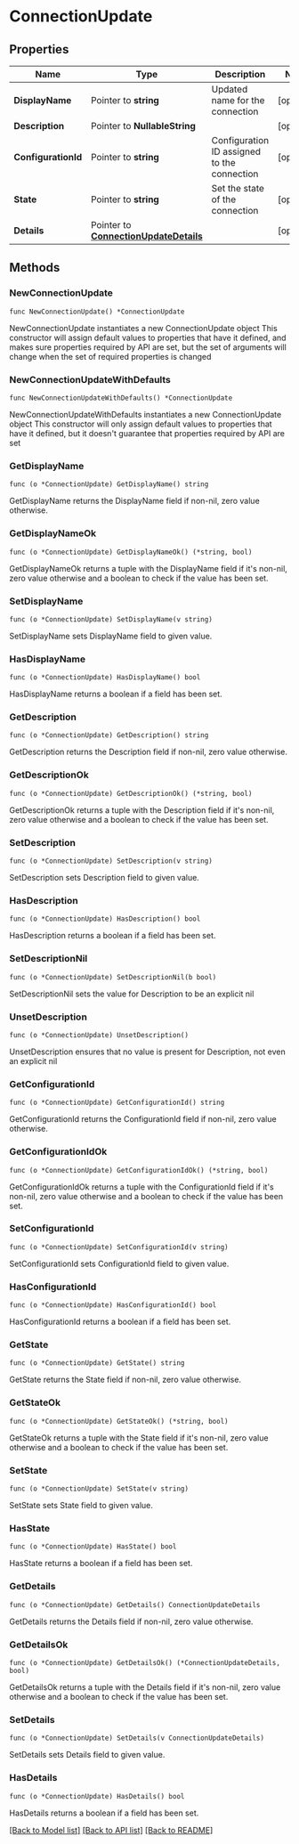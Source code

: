 # ConnectionUpdate

## Properties

Name | Type | Description | Notes
------------ | ------------- | ------------- | -------------
**DisplayName** | Pointer to **string** | Updated name for the connection | [optional] 
**Description** | Pointer to **NullableString** |  | [optional] 
**ConfigurationId** | Pointer to **string** | Configuration ID assigned to the connection | [optional] 
**State** | Pointer to **string** | Set the state of the connection | [optional] 
**Details** | Pointer to [**ConnectionUpdateDetails**](ConnectionUpdateDetails.md) |  | [optional] 

## Methods

### NewConnectionUpdate

`func NewConnectionUpdate() *ConnectionUpdate`

NewConnectionUpdate instantiates a new ConnectionUpdate object
This constructor will assign default values to properties that have it defined,
and makes sure properties required by API are set, but the set of arguments
will change when the set of required properties is changed

### NewConnectionUpdateWithDefaults

`func NewConnectionUpdateWithDefaults() *ConnectionUpdate`

NewConnectionUpdateWithDefaults instantiates a new ConnectionUpdate object
This constructor will only assign default values to properties that have it defined,
but it doesn't guarantee that properties required by API are set

### GetDisplayName

`func (o *ConnectionUpdate) GetDisplayName() string`

GetDisplayName returns the DisplayName field if non-nil, zero value otherwise.

### GetDisplayNameOk

`func (o *ConnectionUpdate) GetDisplayNameOk() (*string, bool)`

GetDisplayNameOk returns a tuple with the DisplayName field if it's non-nil, zero value otherwise
and a boolean to check if the value has been set.

### SetDisplayName

`func (o *ConnectionUpdate) SetDisplayName(v string)`

SetDisplayName sets DisplayName field to given value.

### HasDisplayName

`func (o *ConnectionUpdate) HasDisplayName() bool`

HasDisplayName returns a boolean if a field has been set.

### GetDescription

`func (o *ConnectionUpdate) GetDescription() string`

GetDescription returns the Description field if non-nil, zero value otherwise.

### GetDescriptionOk

`func (o *ConnectionUpdate) GetDescriptionOk() (*string, bool)`

GetDescriptionOk returns a tuple with the Description field if it's non-nil, zero value otherwise
and a boolean to check if the value has been set.

### SetDescription

`func (o *ConnectionUpdate) SetDescription(v string)`

SetDescription sets Description field to given value.

### HasDescription

`func (o *ConnectionUpdate) HasDescription() bool`

HasDescription returns a boolean if a field has been set.

### SetDescriptionNil

`func (o *ConnectionUpdate) SetDescriptionNil(b bool)`

 SetDescriptionNil sets the value for Description to be an explicit nil

### UnsetDescription
`func (o *ConnectionUpdate) UnsetDescription()`

UnsetDescription ensures that no value is present for Description, not even an explicit nil
### GetConfigurationId

`func (o *ConnectionUpdate) GetConfigurationId() string`

GetConfigurationId returns the ConfigurationId field if non-nil, zero value otherwise.

### GetConfigurationIdOk

`func (o *ConnectionUpdate) GetConfigurationIdOk() (*string, bool)`

GetConfigurationIdOk returns a tuple with the ConfigurationId field if it's non-nil, zero value otherwise
and a boolean to check if the value has been set.

### SetConfigurationId

`func (o *ConnectionUpdate) SetConfigurationId(v string)`

SetConfigurationId sets ConfigurationId field to given value.

### HasConfigurationId

`func (o *ConnectionUpdate) HasConfigurationId() bool`

HasConfigurationId returns a boolean if a field has been set.

### GetState

`func (o *ConnectionUpdate) GetState() string`

GetState returns the State field if non-nil, zero value otherwise.

### GetStateOk

`func (o *ConnectionUpdate) GetStateOk() (*string, bool)`

GetStateOk returns a tuple with the State field if it's non-nil, zero value otherwise
and a boolean to check if the value has been set.

### SetState

`func (o *ConnectionUpdate) SetState(v string)`

SetState sets State field to given value.

### HasState

`func (o *ConnectionUpdate) HasState() bool`

HasState returns a boolean if a field has been set.

### GetDetails

`func (o *ConnectionUpdate) GetDetails() ConnectionUpdateDetails`

GetDetails returns the Details field if non-nil, zero value otherwise.

### GetDetailsOk

`func (o *ConnectionUpdate) GetDetailsOk() (*ConnectionUpdateDetails, bool)`

GetDetailsOk returns a tuple with the Details field if it's non-nil, zero value otherwise
and a boolean to check if the value has been set.

### SetDetails

`func (o *ConnectionUpdate) SetDetails(v ConnectionUpdateDetails)`

SetDetails sets Details field to given value.

### HasDetails

`func (o *ConnectionUpdate) HasDetails() bool`

HasDetails returns a boolean if a field has been set.


[[Back to Model list]](../README.md#documentation-for-models) [[Back to API list]](../README.md#documentation-for-api-endpoints) [[Back to README]](../README.md)


